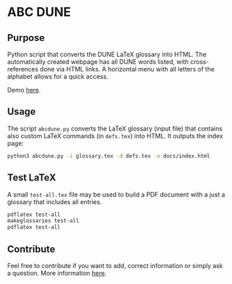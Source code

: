 # ABC DUNE

## Purpose
Python script that converts the DUNE LaTeX glossary into HTML.
The automatically created webpage has all DUNE words listed, with cross-references done via HTML links. A horizontal menu with all letters of the alphabet allows for a quick access.

Demo [here](https://dune.github.io/abcdune/).

## Usage
The script `abcdune.py` converts the LaTeX glossary (input file) that contains also custom LaTeX commands (in `defs.tex`) into HTML. It outputs the index page:
```sh
python3 abcdune.py -i glossary.tex -d defs.tex -o docs/index.html
```
## Test LaTeX

A small `test-all.tex` file may be used to build a PDF document with a just a glossary that includes all entries.

```sh
pdflatex test-all
makeglossaries test-all
pdflatex test-all
```

## Contribute
Feel free to contribute if you want to add, correct information or simply ask a question.
More information [here](https://dune.github.io/abcdune/help.html).
<!--- Tested with [glossary.tex](https://github.com/DUNE/dune-tdr/blob/master/common/glossary.tex) (last edit: May 7, 2020) 

## Updates
- More information on how to request a new acronym or correct one can be found in the associated wiki page [here](https://wiki.dunescience.org/wiki/ABC_DUNE).-->
